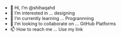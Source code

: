 - 👋 Hi, I’m @shihaqahd
- 👀 I’m interested in ... designing
- 🌱 I’m currently learning ... Progrannning
- 💞️ I’m looking to collaborate on ... GitHub Platforms
- 📫 How to reach me ... Use my link

<!---
shihaqahd/shihaqahd is a ✨ special ✨ repository because its `README.md` (this file) appears on your GitHub profile.
You can click the Preview link to take a look at your changes.
--->
